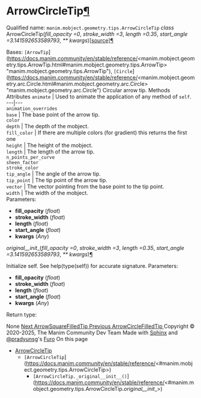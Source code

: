 # ArrowCircleTip[¶](https://docs.manim.community/en/stable/reference/<#arrowcircletip> "Link to this heading")
Qualified name: `manim.mobject.geometry.tips.ArrowCircleTip`
_class_ ArrowCircleTip(_fill_opacity =0_, _stroke_width =3_, _length =0.35_, _start_angle =3.141592653589793_, _** kwargs_)[[source]](https://docs.manim.community/en/stable/reference/<../_modules/manim/mobject/geometry/tips.html#ArrowCircleTip>)[¶](https://docs.manim.community/en/stable/reference/<#manim.mobject.geometry.tips.ArrowCircleTip> "Link to this definition")
    
Bases: `[ArrowTip`](https://docs.manim.community/en/stable/reference/<manim.mobject.geometry.tips.ArrowTip.html#manim.mobject.geometry.tips.ArrowTip> "manim.mobject.geometry.tips.ArrowTip"), `[Circle`](https://docs.manim.community/en/stable/reference/<manim.mobject.geometry.arc.Circle.html#manim.mobject.geometry.arc.Circle> "manim.mobject.geometry.arc.Circle")
Circular arrow tip.
Methods
Attributes
`animate` | Used to animate the application of any method of `self`.  
---|---  
`animation_overrides`  
`base` | The base point of the arrow tip.  
`color`  
`depth` | The depth of the mobject.  
`fill_color` | If there are multiple colors (for gradient) this returns the first one  
`height` | The height of the mobject.  
`length` | The length of the arrow tip.  
`n_points_per_curve`  
`sheen_factor`  
`stroke_color`  
`tip_angle` | The angle of the arrow tip.  
`tip_point` | The tip point of the arrow tip.  
`vector` | The vector pointing from the base point to the tip point.  
`width` | The width of the mobject.  
Parameters:
    
  * **fill_opacity** (_float_)
  * **stroke_width** (_float_)
  * **length** (_float_)
  * **start_angle** (_float_)
  * **kwargs** (_Any_)


_original__init__(_fill_opacity =0_, _stroke_width =3_, _length =0.35_, _start_angle =3.141592653589793_, _** kwargs_)[¶](https://docs.manim.community/en/stable/reference/<#manim.mobject.geometry.tips.ArrowCircleTip._original__init__> "Link to this definition")
    
Initialize self. See help(type(self)) for accurate signature.
Parameters:
    
  * **fill_opacity** (_float_)
  * **stroke_width** (_float_)
  * **length** (_float_)
  * **start_angle** (_float_)
  * **kwargs** (_Any_)


Return type:
    
None
[ Next ArrowSquareFilledTip ](https://docs.manim.community/en/stable/reference/<manim.mobject.geometry.tips.ArrowSquareFilledTip.html>) [ Previous ArrowCircleFilledTip ](https://docs.manim.community/en/stable/reference/<manim.mobject.geometry.tips.ArrowCircleFilledTip.html>)
Copyright © 2020-2025, The Manim Community Dev Team 
Made with [Sphinx](https://docs.manim.community/en/stable/reference/<https:/www.sphinx-doc.org/>) and [@pradyunsg](https://docs.manim.community/en/stable/reference/<https:/pradyunsg.me>)'s [Furo](https://docs.manim.community/en/stable/reference/<https:/github.com/pradyunsg/furo>)
On this page 
  * [ArrowCircleTip](https://docs.manim.community/en/stable/reference/<#>)
    * `[ArrowCircleTip`](https://docs.manim.community/en/stable/reference/<#manim.mobject.geometry.tips.ArrowCircleTip>)
      * `[ArrowCircleTip._original__init__()`](https://docs.manim.community/en/stable/reference/<#manim.mobject.geometry.tips.ArrowCircleTip._original__init__>)


